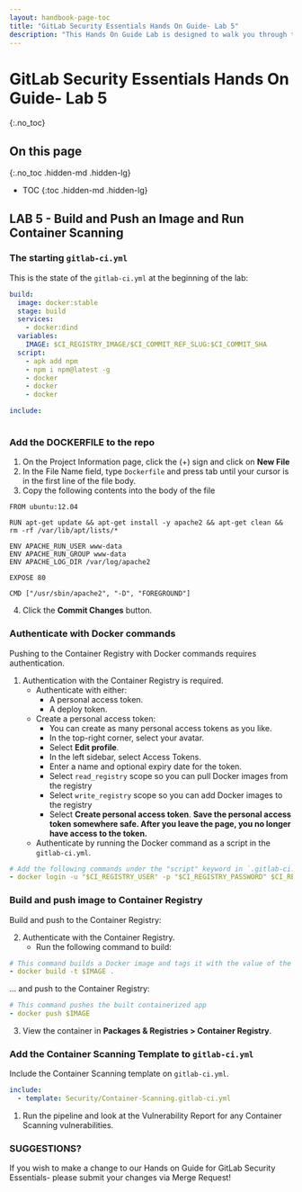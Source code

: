```yaml
---
layout: handbook-page-toc
title: "GitLab Security Essentials Hands On Guide- Lab 5"
description: "This Hands On Guide Lab is designed to walk you through the lab exercises used in the GitLab Security Essentials course."
---
```

# GitLab Security Essentials Hands On Guide- Lab 5
{:.no_toc}

## On this page
{:.no_toc .hidden-md .hidden-lg}

- TOC
{:toc .hidden-md .hidden-lg}

## LAB 5 - Build and Push an Image and Run Container Scanning
### The starting `gitlab-ci.yml`
This is the state of the `gitlab-ci.yml` at the beginning of the lab:
```yml
build:
  image: docker:stable
  stage: build
  services:
    - docker:dind
  variables:
    IMAGE: $CI_REGISTRY_IMAGE/$CI_COMMIT_REF_SLUG:$CI_COMMIT_SHA
  script:
    - apk add npm
    - npm i npm@latest -g
    - docker 
    - docker 
    - docker 

include:
  
```
### Add the DOCKERFILE to the repo
1. On the Project Information page, click the (+) sign and click on **New File**
2. In the File Name field, type `Dockerfile` and press tab until your cursor is in the first line of the file body.
3. Copy the following contents into the body of the file 
```
FROM ubuntu:12.04

RUN apt-get update && apt-get install -y apache2 && apt-get clean && rm -rf /var/lib/apt/lists/*

ENV APACHE_RUN_USER www-data
ENV APACHE_RUN_GROUP www-data
ENV APACHE_LOG_DIR /var/log/apache2

EXPOSE 80

CMD ["/usr/sbin/apache2", "-D", "FOREGROUND"]

```

4. Click the **Commit Changes** button.

### Authenticate with Docker commands

Pushing to the Container Registry with Docker commands requires authentication.
1. Authentication with the Container Registry is required.    
   - Authenticate with either:
       - A personal access token.
       - A deploy token.      
   - Create a personal access token:
       - You can create as many personal access tokens as you like.
       - In the top-right corner, select your avatar.
       - Select **Edit profile**.
       - In the left sidebar, select Access Tokens.
       - Enter a name and optional expiry date for the token.
       - Select `read_registry` scope so you can pull Docker images from the registry
       - Select `write_registry` scope so you can add Docker images to the registry
       - Select **Create personal access token**.
        **Save the personal access token somewhere safe. After you leave the page, you no longer have access to the token.**
    - Authenticate by running the Docker command as a script in the `gitlab-ci.yml`.   
```yml
# Add the following commands under the "script" keyword in `.gitlab-ci.yml`
- docker login -u "$CI_REGISTRY_USER" -p "$CI_REGISTRY_PASSWORD" $CI_REGISTRY
```
### Build and push image to Container Registry
Build and push to the Container Registry:

2. Authenticate with the Container Registry.    
    - Run the following command to build:
```yml
# This command builds a Docker image and tags it with the value of the variable $IMAGE
- docker build -t $IMAGE .
```
... and push to the Container Registry:
```yml
# This command pushes the built containerized app
- docker push $IMAGE
```
3. View the container in **Packages & Registries > Container Registry**.
### Add the Container Scanning Template to `gitlab-ci.yml`
Include the Container Scanning template on `gitlab-ci.yml`.
```yml
include:
  - template: Security/Container-Scanning.gitlab-ci.yml
```
1. Run the pipeline and look at the Vulnerability Report for any Container Scanning vulnerabilities. 

### SUGGESTIONS?

If you wish to make a change to our Hands on Guide for GitLab Security Essentials- please submit your changes via Merge Request!



